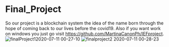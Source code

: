 # Final_Project
So our project is a blockchain system the idea of the name born through the hope of coming back to our lives before the covid19.
Also if you want work on windows you just go visit https://github.com/MartinaCanonPh/IEFproject.
![finalProject12020-07-11 00-27-10](https://user-images.githubusercontent.com/66486002/87208004-b1035c00-c30d-11ea-9c67-3beceed10882.png)
![finalproject2 2020-07-11 00-28-23](https://user-images.githubusercontent.com/66486002/87208007-b52f7980-c30d-11ea-889c-19964ebfb2db.png)

